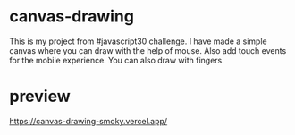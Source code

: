 # canvas-drawing
This is my project from #javascript30 challenge. I have made a simple canvas where you can draw with the help of mouse. Also add touch events for the mobile experience. You can also draw with fingers.
# preview
https://canvas-drawing-smoky.vercel.app/
